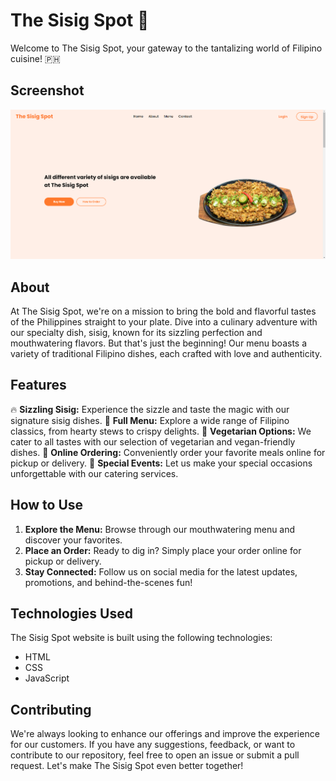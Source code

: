 # The Sisig Spot 🍴

Welcome to The Sisig Spot, your gateway to the tantalizing world of Filipino cuisine! 🇵🇭

## Screenshot

![The Sisig Spot Screenshot](/assets/screenshots/homepage.png)

## About

At The Sisig Spot, we're on a mission to bring the bold and flavorful tastes of the Philippines straight to your plate. Dive into a culinary adventure with our specialty dish, sisig, known for its sizzling perfection and mouthwatering flavors. But that's just the beginning! Our menu boasts a variety of traditional Filipino dishes, each crafted with love and authenticity.

## Features

🔥 **Sizzling Sisig:** Experience the sizzle and taste the magic with our signature sisig dishes.
🍲 **Full Menu:** Explore a wide range of Filipino classics, from hearty stews to crispy delights.
🥢 **Vegetarian Options:** We cater to all tastes with our selection of vegetarian and vegan-friendly dishes.
🛒 **Online Ordering:** Conveniently order your favorite meals online for pickup or delivery.
🎉 **Special Events:** Let us make your special occasions unforgettable with our catering services.

## How to Use

1. **Explore the Menu:** Browse through our mouthwatering menu and discover your favorites.
2. **Place an Order:** Ready to dig in? Simply place your order online for pickup or delivery.
3. **Stay Connected:** Follow us on social media for the latest updates, promotions, and behind-the-scenes fun!

## Technologies Used

The Sisig Spot website is built using the following technologies:

- HTML
- CSS
- JavaScript

## Contributing

We're always looking to enhance our offerings and improve the experience for our customers. If you have any suggestions, feedback, or want to contribute to our repository, feel free to open an issue or submit a pull request. Let's make The Sisig Spot even better together!
